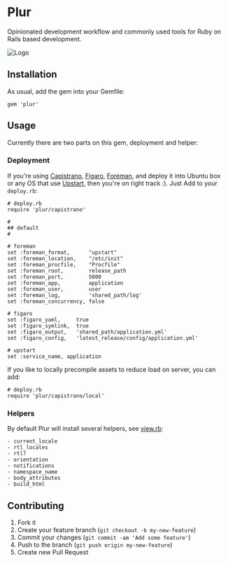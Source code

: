 # Plur

Opinionated development workflow and commonly used tools for Ruby on Rails based development.

![Logo](https://raw.github.com/subosito/plur/master/images/slank-plur.png)

## Installation

As usual, add the gem into your Gemfile:

    gem 'plur'

## Usage

Currently there are two parts on this gem, deployment and helper:

### Deployment

If you're using [Capistrano](https://github.com/capistrano/capistrano), [Figaro](https://github.com/laserlemon/figaro), [Foreman](https://github.com/ddollar/foreman), and deploy it into Ubuntu box or any OS that use [Upstart](http://upstart.ubuntu.com), then you're on right track :). Just Add to your `deploy.rb`:

    # deploy.rb
    require 'plur/capistrano'

    #
    ## default
    #

    # foreman
    set :foreman_format,      "upstart"
    set :foreman_location,    "/etc/init"
    set :foreman_procfile,    "Procfile"
    set :foreman_root,        release_path
    set :foreman_port,        5000
    set :foreman_app,         application
    set :foreman_user,        user
    set :foreman_log,         'shared_path/log'
    set :foreman_concurrency, false

    # figaro
    set :figaro_yaml,     true
    set :figaro_symlink,  true
    set :figaro_output,   'shared_path/application.yml'
    set :figaro_config,   'latest_release/config/application.yml'

    # upstart
    set :service_name, application

If you like to locally precompile assets to reduce load on server, you can add:

    # deploy.rb
    require 'plur/capistrano/local'

### Helpers

By default Plur will install several helpers, see [view.rb](https://github.com/subosito/plur/blob/master/lib/plur/helpers/view.rb):

    - current_locale
    - rtl_locales
    - rtl?
    - orientation
    - notifications
    - namespace_name
    - body_attributes
    - build_html

## Contributing

1. Fork it
2. Create your feature branch (`git checkout -b my-new-feature`)
3. Commit your changes (`git commit -am 'Add some feature'`)
4. Push to the branch (`git push origin my-new-feature`)
5. Create new Pull Request

